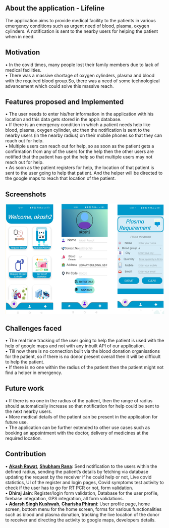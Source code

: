 ## About the application - Lifeline 
The application aims to provide medical facility to the patients in various emergency conditions such as urgent need of blood, plasma, oxygen cylinders.
A notification is sent to the nearby users for helping the patient when in need. 

## Motivation
• In the covid times, many people lost their family members due to lack of medical facilities.\
• There was a massive shortage of oxygen cylinders, plasma and blood with the required blood group.So, there was a need of some technological advancement which could solve this massive reach.

## Features proposed and Implemented
• The user needs to enter his/her information in the application with his location and this data gets stored in the app’s database. \
• If there is an emergency condition in which a patient needs help like blood, plasma, oxygen cylinder, etc then the notification is sent to the nearby users (in the nearby radius) on their mobile phones so that they can reach out for help. \
• Multiple users can reach out for help, so as soon as the patient gets a confirmation from any of the users for the help then  the other users are notified that the patient has got the help so that multiple users may not reach out for help. \
• As soon as the patient registers for help, the location of that patient is sent to the user going to help that patient. And the helper will be directed to the google maps to reach that location of the patient.

## Screenshots
<p align="center">
  <img width="600" height="350" src="Screenshots/1.png">
</p>
<p align = "center">
</p>

## Challenges faced
• The real time tracking of the user going to help the patient is used with the help of google maps and not with any inbuilt API of our application.\
• Till now there is no connection built via the blood donation organisations for the patient, so if there is no donor present overall then it will be difficult to help the patient.\
• If there is no one within the radius of the patient then the patient might not find a helper in emergency.

## Future work
• If there is no one in the radius of the patient, then the range of radius should automatically increase so that notification for help could be sent to the next nearby users.\
• More medical details of the patient can be present in the application for future use.\
• The application can be further extended to other use cases such as booking an appointment with the doctor, delivery of medicines at the required location.

## Contribution
• **[Akash Rawat](https://github.com/akashrwt7)**, **[Shubham Rana](https://github.com/rana11shubham)**: Send notification to the users within the defined radius, sending the patient’s details by fetching via database updating the request by the receiver if he could help or not, Live covid statistics, UI of the register and login pages, Covid symptoms test activity to check if the user has to go for RT PCR or not, form validation.\
• **Dhiraj Jain**: Register/login form validation, Database for the user profile, firebase integration, GPS integration, all form validations.\
• **[Adarsh Singh Kushwah](https://github.com/adarshkushwah2022)**, **[Charisha Phirani](https://github.com/Cp21117)**: User profile page, home screen, bottom menu for the home screen, forms for various functionalities such as blood and plasma donation, tracking the live location of the donor to receiver and directing the activity to google maps, developers details.



